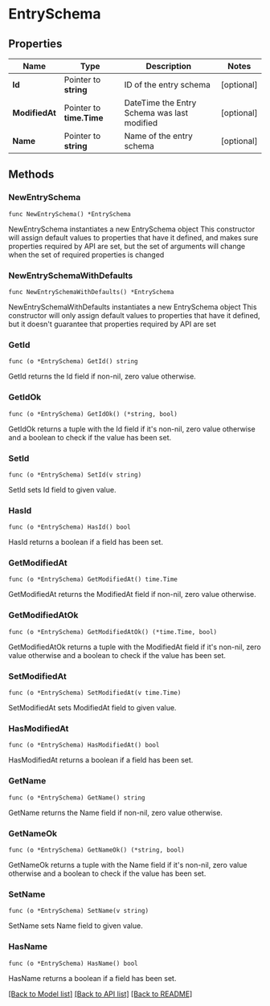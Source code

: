 # EntrySchema

## Properties

Name | Type | Description | Notes
------------ | ------------- | ------------- | -------------
**Id** | Pointer to **string** | ID of the entry schema | [optional] 
**ModifiedAt** | Pointer to **time.Time** | DateTime the Entry Schema was last modified | [optional] 
**Name** | Pointer to **string** | Name of the entry schema | [optional] 

## Methods

### NewEntrySchema

`func NewEntrySchema() *EntrySchema`

NewEntrySchema instantiates a new EntrySchema object
This constructor will assign default values to properties that have it defined,
and makes sure properties required by API are set, but the set of arguments
will change when the set of required properties is changed

### NewEntrySchemaWithDefaults

`func NewEntrySchemaWithDefaults() *EntrySchema`

NewEntrySchemaWithDefaults instantiates a new EntrySchema object
This constructor will only assign default values to properties that have it defined,
but it doesn't guarantee that properties required by API are set

### GetId

`func (o *EntrySchema) GetId() string`

GetId returns the Id field if non-nil, zero value otherwise.

### GetIdOk

`func (o *EntrySchema) GetIdOk() (*string, bool)`

GetIdOk returns a tuple with the Id field if it's non-nil, zero value otherwise
and a boolean to check if the value has been set.

### SetId

`func (o *EntrySchema) SetId(v string)`

SetId sets Id field to given value.

### HasId

`func (o *EntrySchema) HasId() bool`

HasId returns a boolean if a field has been set.

### GetModifiedAt

`func (o *EntrySchema) GetModifiedAt() time.Time`

GetModifiedAt returns the ModifiedAt field if non-nil, zero value otherwise.

### GetModifiedAtOk

`func (o *EntrySchema) GetModifiedAtOk() (*time.Time, bool)`

GetModifiedAtOk returns a tuple with the ModifiedAt field if it's non-nil, zero value otherwise
and a boolean to check if the value has been set.

### SetModifiedAt

`func (o *EntrySchema) SetModifiedAt(v time.Time)`

SetModifiedAt sets ModifiedAt field to given value.

### HasModifiedAt

`func (o *EntrySchema) HasModifiedAt() bool`

HasModifiedAt returns a boolean if a field has been set.

### GetName

`func (o *EntrySchema) GetName() string`

GetName returns the Name field if non-nil, zero value otherwise.

### GetNameOk

`func (o *EntrySchema) GetNameOk() (*string, bool)`

GetNameOk returns a tuple with the Name field if it's non-nil, zero value otherwise
and a boolean to check if the value has been set.

### SetName

`func (o *EntrySchema) SetName(v string)`

SetName sets Name field to given value.

### HasName

`func (o *EntrySchema) HasName() bool`

HasName returns a boolean if a field has been set.


[[Back to Model list]](../README.md#documentation-for-models) [[Back to API list]](../README.md#documentation-for-api-endpoints) [[Back to README]](../README.md)


